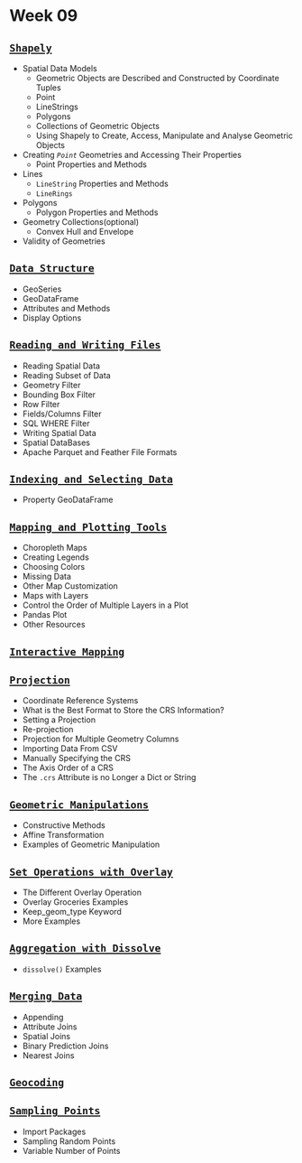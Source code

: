 # Week 09

## [**`Shapely`**](https://github.com/Yousefess/TA24PYGIS/blob/main/Content/week_09/Notebooks/01%20Shapely/01%20Shapely.ipynb)

- Spatial Data Models
  - Geometric Objects are Described and Constructed by Coordinate Tuples
  - Point
  - LineStrings
  - Polygons
  - Collections of Geometric Objects
  - Using Shapely to Create, Access, Manipulate and Analyse Geometric Objects
- Creating _`Point`_ Geometries and Accessing Their Properties
  - Point Properties and Methods
- Lines
  - `LineString` Properties and Methods
  - `LineRings`
- Polygons
  - Polygon Properties and Methods
- Geometry Collections(optional)
  - Convex Hull and Envelope
- Validity of Geometries

## [**`Data Structure`**](https://github.com/Yousefess/TA24PYGIS/blob/main/Content/week_09/Notebooks/02%20GeoPandas/01_Data_Structure.ipynb)

- GeoSeries
- GeoDataFrame
- Attributes and Methods
- Display Options

## [**`Reading and Writing Files`**](https://github.com/Yousefess/TA24PYGIS/blob/main/Content/week_09/Notebooks/02%20GeoPandas/02_reading_and_writing_files.ipynb)

- Reading Spatial Data
- Reading Subset of Data
- Geometry Filter
- Bounding Box Filter
- Row Filter
- Fields/Columns Filter
- SQL WHERE Filter
- Writing Spatial Data
- Spatial DataBases
- Apache Parquet and Feather File Formats

## [**`Indexing and Selecting Data`**](https://github.com/Yousefess/TA24PYGIS/blob/main/Content/week_09/Notebooks/02%20GeoPandas/03_indexing_and_selecting_data.ipynb)

- Property GeoDataFrame

## [**`Mapping and Plotting Tools`**](https://github.com/Yousefess/TA24PYGIS/blob/main/Content/week_09/Notebooks/02%20GeoPandas/04_mapping_and_ploting_tools.ipynb)

- Choropleth Maps
- Creating Legends
- Choosing Colors
- Missing Data
- Other Map Customization
- Maps with Layers
- Control the Order of Multiple Layers in a Plot
- Pandas Plot
- Other Resources

## [**`Interactive Mapping`**](https://github.com/Yousefess/TA24PYGIS/blob/main/Content/week_09/Notebooks/02%20GeoPandas/05_interactive_mapping.ipynb)

## [**`Projection`**](https://github.com/Yousefess/TA24PYGIS/blob/main/Content/week_09/Notebooks/02%20GeoPandas/06_projection.ipynb)

- Coordinate Reference Systems
- What is the Best Format to Store the CRS Information?
- Setting a Projection
- Re-projection
- Projection for Multiple Geometry Columns
- Importing Data From CSV
- Manually Specifying the CRS
- The Axis Order of a CRS
- The `.crs` Attribute is no Longer a Dict or String

## [**`Geometric Manipulations`**](https://github.com/Yousefess/TA24PYGIS/blob/main/Content/week_09/Notebooks/02%20GeoPandas/07_geometric_manipulations.ipynb)

- Constructive Methods
- Affine Transformation
- Examples of Geometric Manipulation

## [**`Set Operations with Overlay`**](https://github.com/Yousefess/TA24PYGIS/blob/main/Content/week_09/Notebooks/02%20GeoPandas/08_set_operations_with_overlay.ipynb)

- The Different Overlay Operation
- Overlay Groceries Examples
- Keep_geom_type Keyword
- More Examples

## [**`Aggregation with Dissolve`**](https://github.com/Yousefess/TA24PYGIS/blob/main/Content/week_09/Notebooks/02%20GeoPandas/09_aggregation_with_dissolve.ipynb)

- `dissolve()` Examples

## [**`Merging Data`**](https://github.com/Yousefess/TA24PYGIS/blob/main/Content/week_09/Notebooks/02%20GeoPandas/10_merging_data.ipynb)

- Appending
- Attribute Joins
- Spatial Joins
- Binary Prediction Joins
- Nearest Joins

## [**`Geocoding`**](https://github.com/Yousefess/TA24PYGIS/blob/main/Content/week_09/Notebooks/02%20GeoPandas/11_geocoding.ipynb)

## [**`Sampling Points`**](https://github.com/Yousefess/TA24PYGIS/blob/main/Content/week_09/Notebooks/02%20GeoPandas/12_sampling_points.ipynb)

- Import Packages
- Sampling Random Points
- Variable Number of Points

